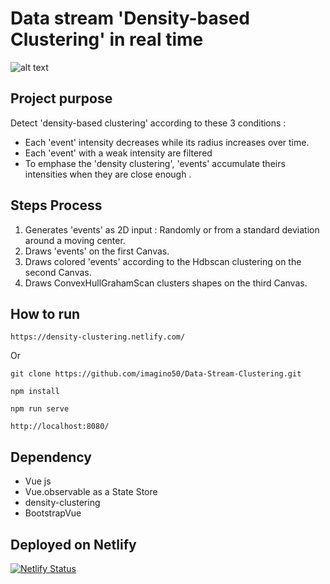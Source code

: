 # Data stream 'Density-based Clustering' in real time   

![alt text](https://github.com/imagino50/ParticlesProject/blob/master/public/image.png   "Home page")

## Project purpose  
Detect 'density-based clustering' according to these 3 conditions :
- Each 'event' intensity decreases while its radius increases over time.  
- Each 'event' with a weak intensity are filtered
- To emphase the 'density clustering', 'events' accumulate theirs intensities when they are close enough .

## Steps Process  
1. Generates 'events' as 2D input : Randomly or from a standard deviation around a moving center. 
2. Draws 'events' on the first Canvas.
3. Draws colored 'events' according to the Hdbscan clustering on the second Canvas.
4. Draws ConvexHullGrahamScan clusters shapes on the third Canvas.

## How to run  
```
https://density-clustering.netlify.com/
```

Or

```
git clone https://github.com/imagino50/Data-Stream-Clustering.git
```
```
npm install
```
```
npm run serve
```
```
http://localhost:8080/
```

## Dependency
- Vue js
- Vue.observable as a State Store
- density-clustering
- BootstrapVue

## Deployed on Netlify
[![Netlify Status](https://api.netlify.com/api/v1/badges/7519058e-538b-46ec-afb2-345c220f5d9d/deploy-status)](https://app.netlify.com/sites/density-clustering/deploys)
